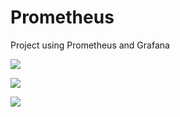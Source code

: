 # Prometheus
Project using Prometheus and Grafana

![](https://i.imgur.com/eAy3QDB.png)

![](https://i.imgur.com/3ovDTBM.png)

![](https://i.imgur.com/FJMIPd4.png)
